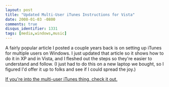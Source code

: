 ```yaml
---
layout: post
title: "Updated Multi-User iTunes Instructions for Vista"
date: 2008-01-03 -0800
comments: true
disqus_identifier: 1331
tags: [media,windows,music]
---
```

A fairly popular article I posted a couple years back is on setting up
iTunes for multiple users on Windows. I just updated that article so it
shows how to do it in XP and in Vista, and I fleshed out the steps so
they're easier to understand and follow. (I just had to do this on a new
laptop we bought, so I figured I'd offer it up to folks and see if I
could spread the joy.)

[If you're into the multi-user iTunes thing, check it
out.](/archive/2005/04/10/multi-user-itunes.aspx)
